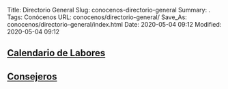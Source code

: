 Title: Directorio General
Slug: conocenos-directorio-general
Summary: .
Tags: Conócenos
URL: conocenos/directorio-general/
Save_As: conocenos/directorio-general/index.html
Date: 2020-05-04 09:12
Modified: 2020-05-04 09:12


## [Calendario de Labores](calendario-de-labores/)

## [Consejeros](consejeros/)



